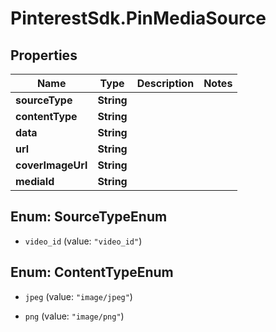 # PinterestSdk.PinMediaSource

## Properties

Name | Type | Description | Notes
------------ | ------------- | ------------- | -------------
**sourceType** | **String** |  | 
**contentType** | **String** |  | 
**data** | **String** |  | 
**url** | **String** |  | 
**coverImageUrl** | **String** |  | 
**mediaId** | **String** |  | 



## Enum: SourceTypeEnum


* `video_id` (value: `"video_id"`)





## Enum: ContentTypeEnum


* `jpeg` (value: `"image/jpeg"`)

* `png` (value: `"image/png"`)




